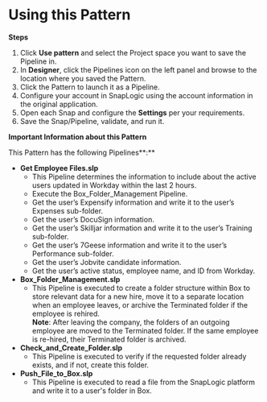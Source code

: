# Using this Pattern

**Steps**

1. Click **Use pattern** and select the Project space you want to save the Pipeline in.
2. In **Designer**, click the Pipelines icon on the left panel and browse to the location where you saved the Pattern.
3. Click the Pattern to launch it as a Pipeline.
4. Configure your account in SnapLogic using the account information in the original application.
5. Open each Snap and configure the **Settings** per your requirements.
6. Save the Snap/Pipeline, validate, and run it.

**Important Information about this Pattern**

This Pattern has the following Pipelines**:**&#x20;

* **Get Employee Files.slp**
  * This Pipeline determines the information to include about the active users updated in Workday within the last 2 hours.
  * Execute the Box\_Folder\_Management Pipeline.
  * Get the user’s Expensify information and write it to the user’s Expenses sub-folder.
  * Get the user’s DocuSign information.
  * Get the user’s Skilljar information and write it to the user’s Training sub-folder.
  * Get the user’s 7Geese information and write it to the user’s Performance sub-folder.
  * Get the user’s Jobvite candidate information.
  * Get the user’s active status, employee name, and ID from Workday.
* **Box\_Folder\_Management.slp**
  * This Pipeline is executed to create a folder structure within Box to store relevant data for a new hire, move it to a separate location when an employee leaves, or archive the Terminated folder if the employee is rehired.\
    **Note**: After leaving the company, the folders of an outgoing employee are moved to the Terminated folder. If the same employee is re-hired, their Terminated folder is archived.
* **Check\_and\_Create\_Folder.slp**
  * This Pipeline is executed to verify if the requested folder already exists, and if not, create this folder.&#x20;
* **Push\_File\_to\_Box.slp**
  * This Pipeline is executed to read a file from the SnapLogic platform and write it to a user's folder in Box.&#x20;



